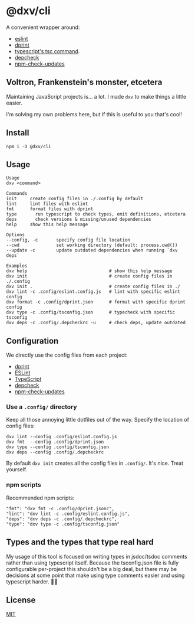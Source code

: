# @dxv/cli

A convenient wrapper around:

- [eslint](https://eslint.org/)
- [dprint](https://dprint.dev/)
- [typescript's tsc command](https://www.typescriptlang.org/).
- [depcheck](https://npmjs.com/depcheck)
- [npm-check-updates](https://npmjs.com/npm-check-updates)

## Voltron, Frankenstein's monster, etcetera

Maintaining JavaScript projects is... a lot. I made `dxv` to make things a little easier.

I'm solving my own problems here, but if this is useful to you that's cool!

## Install

```shell
npm i -D @dxv/cli
```

## Usage

```
Usage
dxv <command>

Commands
init     create config files in ./.config by default
lint     lint files with eslint
fmt      format files with dprint
type	   run typescript to check types, emit definitions, etcetera
deps	   check versions & missing/unused dependencies
help     show this help message

Options
--config, -c       specify config file location
--cwd              set working directory (default: process.cwd())
--update -c        update outdated dependencies when running `dxv deps`

Examples
dxv help                               # show this help message
dxv init                               # create config files in ./.config
dxv init .                             # create config files in ./
dxv lint -c .config/eslint.config.js   # lint with specific eslint config
dxv format -c .config/dprint.json      # format with specific dprint config
dxv type -c .config/tsconfig.json      # typecheck with specific tsconfig
dxv deps -c .config/.depcheckrc -u     # check deps, update outdated
```

## Configuration

We directly use the config files from each project:

- [dprint](https://dprint.dev/config/)
- [ESLint](https://eslint.org/docs/latest/use/configure/configuration-files)
- [TypeScript](https://www.typescriptlang.org/tsconfig)
- [depcheck](https://github.com/depcheck/depcheck)
- [npm-check-updates](https://github.com/raineorshine/npm-check-updates)

### Use a `.config/` directory

Keep all those annoying little dotfiles out of the way. Specify the location of config files:

```
dxv lint --config .config/eslint.config.js
dxv fmt  --config .config/dprint.json
dxv type --config .config/tsconfig.json
dxv deps --config .config/.depcheckrc
```

By default `dxv init` creates all the config files in `.config/`. It's nice. Treat yourself.

### npm scripts

Recommended npm scripts:

```
"fmt": "dxv fmt -c .config/dprint.jsonc",
"lint": "dxv lint -c .config/eslint.config.js",
"deps": "dxv deps -c .config/.depcheckrc",
"type": "dxv type -c .config/tsconfig.json"
```

## Types and the types that type real hard

My usage of this tool is focused on writing types in jsdoc/tsdoc comments rather than using typescript itself. Because the tsconfig.json file is fully configurable per-project this shouldn't be a big deal, but there may be decisions at some point that make using type comments easier and using typescript harder. 🤷‍♂️

## License

[MIT](LICENSE.md)
